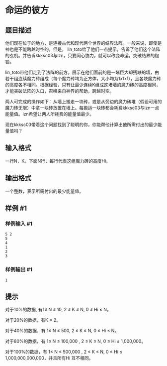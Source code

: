 # 命运的彼方

## 题目描述

他们现在位于的地方，是连接古代和现代两个世界的结界法阵。一般来说，即使是神也是不能跨越时空的，但是， lin\_toto给了他们一点提示，告诉了他们这个法阵的玄机。并告诉kkksc03与lzn，只要同心协力，就可以改变命运，突破结界的枷锁。

lin\_toto带他们走到了法阵的前方。展示在他们面前的是一堵巨大却残缺的墙，由若干组连续魔力砖组成（每个魔力砖均为正方体，大小均为1x1x1），且各块魔力砖的高度各不相同。根据经验，只有让最少连续K组成这堵墙的魔力砖的高度相同，才能突破法阵的入口，召唤来自神界的帮助，跨越时空。

两人可完成的操作如下：从墙上搬走一块砖，或是从旁边的魔力砖堆（假设可用的魔力砖无限）中拿一块砖放置在墙上。每搬运一块砖都会耗费kkksc03与lzn一点能量值。lzn希望让两人所耗费的能量值最少。

现在kkksc03带着这个问题找到了聪明的你，你能帮他计算出他所需付出的最少能量值吗？


## 输入格式

一行N，K。下面N行，每行代表这组魔力砖的高度Hi。


## 输出格式

一个整数，表示所需付出的最少能量值。


## 样例 #1

### 样例输入 #1
```
5 2
5
4
1
2
3
```

### 样例输出 #1

```
1
```

## 提示

对于10%的数据, 有1≤ N ≤ 10, 2 ≤ K ≤ N, 0 ≤ Hi ≤ N。

对于20%的数据，有K = 2。

对于40%的数据，有 1≤ N ≤ 500, 2 ≤ K ≤ N, 0 ≤ Hi ≤ N。

对于80%的数据，有 1≤ N ≤ 100,000 , 2 ≤ K ≤ N, 0 ≤ Hi ≤ 1,000,000。

对于100%的数据，有 1≤ N ≤ 500,000 , 2 ≤ K ≤ N, 0 ≤ Hi ≤ 1,000,000,000,000，并且所有Hi 互不相同。

